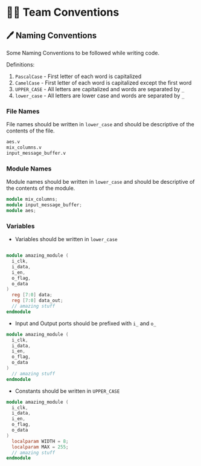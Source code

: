 # 👨‍🚒 Team Conventions

## 🖊️ Naming Conventions

Some Naming Conventions to be followed while writing code.

Definitions:
1. `PascalCase` - First letter of each word is capitalized
2. `CamelCase`  - First letter of each word is capitalized except the first word
3. `UPPER_CASE` - All letters are capitalized and words are separated by `_`
4. `lower_case` - All letters are lower case and words are separated by `_`


### File Names
File names should be written in `lower_case` and should be descriptive of the contents of the file.
```Verilog
aes.v
mix_columns.v
input_message_buffer.v
```

### Module Names
Module names should be written in `lower_case` and should be descriptive of the contents of the module.
```Verilog
module mix_columns;
module input_message_buffer;
module aes;
```

### Variables

- Variables should be written in `lower_case`
```Verilog

module amazing_module (
  i_clk,
  i_data,
  i_en,
  o_flag,
  o_data
) 
  reg [7:0] data;
  reg [7:0] data_out;
  // amazing stuff
endmodule
```

- Input and Output ports should be prefixed with `i_` and `o_` 
```Verilog
module amazing_module (
  i_clk,
  i_data,
  i_en,
  o_flag,
  o_data
) 
  // amazing stuff
endmodule
```

- Constants should be written in `UPPER_CASE`
```Verilog
module amazing_module (
  i_clk,
  i_data,
  i_en,
  o_flag,
  o_data
) 
  localparam WIDTH = 8;
  localparam MAX = 255;
  // amazing stuff
endmodule
```